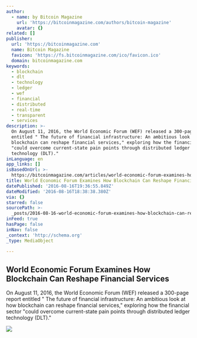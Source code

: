 ```yaml
---
author:
  - name: by Bitcoin Magazine
    url: 'https://bitcoinmagazine.com/authors/bitcoin-magazine'
    avatar: {}
related: []
publisher:
  url: 'https://bitcoinmagazine.com'
  name: Bitcoin Magazine
  favicon: 'https://fs.bitcoinmagazine.com/ico/favicon.ico'
  domain: bitcoinmagazine.com
keywords:
  - blockchain
  - dlt
  - technology
  - ledger
  - wef
  - financial
  - distributed
  - real-time
  - transparent
  - services
description: >-
  On August 11, 2016, the World Economic Forum (WEF) released a 300-page report
  entitled " The future of financial infrastructure: An ambitious look at how
  blockchain can reshape financial services," exploring how the financial sector
  "could overcome current-state pain points through distributed ledger
  technology (DLT)."
inLanguage: en
app_links: []
isBasedOnUrl: >-
  https://bitcoinmagazine.com/articles/world-economic-forum-examines-how-blockchain-can-reshape-financial-services-1471367839
title: World Economic Forum Examines How Blockchain Can Reshape Financial Services
datePublished: '2016-08-16T19:36:55.849Z'
dateModified: '2016-08-16T18:38:38.380Z'
via: {}
starred: false
sourcePath: >-
  _posts/2016-08-16-world-economic-forum-examines-how-blockchain-can-reshape-fin.md
inFeed: true
hasPage: false
inNav: false
_context: 'http://schema.org'
_type: MediaObject

---
```

<article style=""><h1>World Economic Forum Examines How Blockchain Can Reshape Financial Services</h1><p>On August 11, 2016, the World Economic Forum (WEF) released a 300-page report entitled " The future of financial infrastructure: An ambitious look at how blockchain can reshape financial services," exploring how the financial sector "could overcome current-state pain points through distributed ledger technology (DLT)."</p><img src="https://fs.bitcoinmagazine.com/img/articles/world-economic-forum-examines-how-blockchain-can-reshape-financial-services.jpg" /></article>